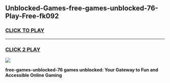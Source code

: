 
## Unblocked-Games-free-games-unblocked-76-Play-Free-fk092
<h3>
<a href="https://premium76.site?title=free-games-unblocked-76&ref=10A">CLICK TO PLAY</a></h3>
<hr>

<h3>
<a href="https://premium76.site?title=free-games-unblocked-76&ref=10A">CLICK 2 PLAY</a>
  
</h3>

<a href="https://premium76.site?title=free-games-unblocked-76&ref=10A"><img src="https://clearcache.store/games.png"></a>


**free-games-unblocked-76 games unblocked: Your Gateway to Fun and Accessible Online Gaming**

